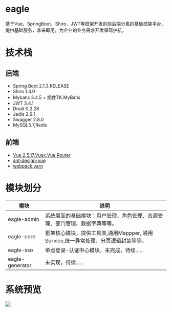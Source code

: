 # eagle
基于Vue、SpringBoot、Shiro、JWT等框架开发的前后端分离的基础框架平台，提供基础服务，拿来即用，为企业的业务需求开发保驾护航。

# 技术栈
## 后端
* Spring Boot 2.1.3.RELEASE
* Shiro 1.4.0
* Mybatis 3.4.5 + 插件TK.MyBatis
* JWT 3.4.1
* Druid 0.2.26
* Jedis 2.9.1
* Swagger 2.8.0
* MySQL5.7,Redis
## 前端
* [Vue 2.5.17](https://cn.vuejs.org/),[Vuex](https://vuex.vuejs.org/zh/),[Vue Router](https://router.vuejs.org/zh/)
* [ant-design-vue](https://vue.ant.design/docs/vue/introduce-cn/)
* [webpack](https://www.webpackjs.com/),[yarn](https://yarnpkg.com/zh-Hans/)

# 模块划分

| 模块         | 说明                      |    
| ---------- | ----------------------- |
| eagle-admin  | 系统层面的基础模块：用户管理、角色管理、资源管理、部门管理、数据字典等等。 |      
| eagle-core  | 框架核心模块，提供工具类,通用Mappper, 通用Service,统一异常处理，分页逻辑封装等等。|    
| eagle-sso | 单点登录-认证中心模块，未完成，待续...... |
| eagle-generator | 未实现，待续...... |

# 系统预览
![](https://)
